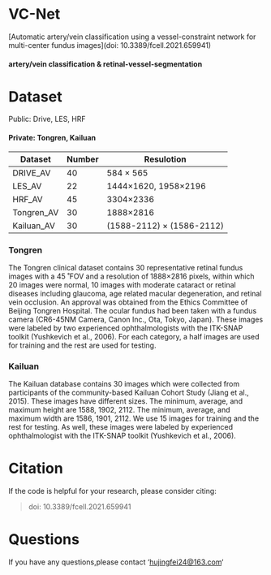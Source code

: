 # VC-Net
 
[Automatic artery/vein classification using a vessel-constraint network for multi-center fundus images](doi: 10.3389/fcell.2021.659941)

#### artery/vein classification & retinal-vessel-segmentation



# Dataset

Public: Drive, LES, HRF

#### Private: Tongren, Kailuan

|Dataset |Number        | Resulotion  | 
|----  |----        |----  | 
|DRIVE_AV  |40  |584 × 565  |
|LES_AV |22 |1444×1620, 1958×2196|
|HRF_AV|45 |3304×2336|
|Tongren_AV|30 |1888×2816|
|Kailuan_AV|30 |(1588-2112) × (1586-2112)|

### Tongren
 The Tongren clinical dataset contains 30 representative retinal fundus images
with a 45 ̊ FOV and a resolution of 1888×2816 pixels, within which 20 images were normal,
10 images with moderate cataract or retinal diseases including glaucoma, age related macular
degeneration, and retinal vein occlusion. An approval was obtained from the Ethics
Committee of Beijing Tongren Hospital. The ocular fundus had been taken with a fundus
camera (CR6-45NM Camera, Canon Inc., Ota, Tokyo, Japan). These images were labeled by
two experienced ophthalmologists with the ITK-SNAP toolkit (Yushkevich et al., 2006). For
each category, a half images are used for training and the rest are used for testing.

### Kailuan
 The Kailuan database contains 30 images which were collected from
participants of the community-based Kailuan Cohort Study (Jiang et al., 2015). These images
have different sizes. The minimum, average, and maximum height are 1588, 1902, 2112. The
minimum, average, and maximum width are 1586, 1901, 2112. We use 15 images for training
and the rest for testing. As well, these images were labeled by experienced ophthalmologist
with the ITK-SNAP toolkit (Yushkevich et al., 2006).

# Citation

If the code is helpful for your research, please consider citing:

>doi: 10.3389/fcell.2021.659941

# Questions

If you have any questions,please contact ‘hujingfei24@163.com‘

